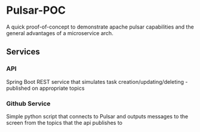 # Pulsar-POC
A quick proof-of-concept to demonstrate apache pulsar capabilities and the general advantages of a microservice arch.

## Services

### API
Spring Boot REST service that simulates task creation/updating/deleting - published on appropriate topics

### Github Service
Simple python script that connects to Pulsar and outputs messages to the screen from the topics that the api publishes to
